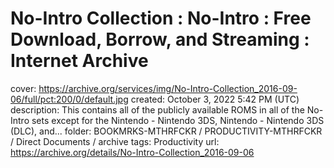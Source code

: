 # No-Intro Collection : No-Intro : Free Download, Borrow, and Streaming : Internet Archive

cover: https://archive.org/services/img/No-Intro-Collection_2016-09-06/full/pct:200/0/default.jpg
created: October 3, 2022 5:42 PM (UTC)
description: This contains all of the publicly available ROMS in all of the No-Intro sets except for the Nintendo - Nintendo 3DS, Nintendo - Nintendo 3DS (DLC), and...
folder: BOOKMRKS-MTHRFCKR / PRODUCTIVITY-MTHRFCKR / Direct Documents / archive
tags: Productivity
url: https://archive.org/details/No-Intro-Collection_2016-09-06